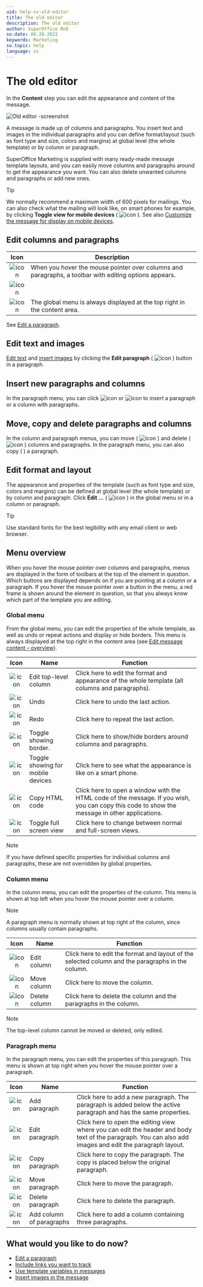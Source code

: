 ```yaml
---
uid: help-sv-old-editor
title: The old editor
description: The old editor
author: SuperOffice RnD
so.date: 06.29.2022
keywords: Marketing
so.topic: help
language: sv
---
```


# The old editor

In the **Content** step you can edit the appearance and content of the message.

![Old editor -screenshot][img1]

A message is made up of columns and paragraphs. You insert text and images in the individual paragraphs and you can define format/layout (such as font type and size, colors and margins) at global level (the whole template) or by column or paragraph.

SuperOffice Marketing is supplied with many ready-made message template layouts, and you can easily move columns and paragraphs around to get the appearance you want. You can also delete unwanted columns and paragraphs or add new ones.

> [!TIP]
> We normally recommend a maximum width of 600 pixels for mailings. You can also check what the mailing will look like, on smart phones for example, by clicking **Toggle view for mobile devices** ( ![icon][img5] ). See also [Customize the message for display on mobile devices][1].

## Edit columns and paragraphs

| Icon | Description |
|:-:|---|
| ![icon][img13] | When you hover the mouse pointer over columns and paragraphs, a toolbar with editing options appears. |
| ![icon][img4] | |
| ![icon][img15] | The global menu is always displayed at the top right in the content area.

See [Edit a paragraph][3].

## Edit text and images

[Edit text][3] and [insert images][4] by clicking the **Edit paragraph** ( ![icon][img12] ) button in a paragraph.

## Insert new paragraphs and columns

In the paragraph menu, you can click ![icon][img10] or ![icon][img11] to insert a paragraph or a column with paragraphs.

## Move, copy and delete paragraphs and columns

In the column and paragraph menus, you can move ( ![icon][img8] ) and delete ( ![icon][img9] ) columns and paragraphs. In the paragraph menu, you can also copy ( ) a paragraph.

## Edit format and layout

The appearance and properties of the template (such as font type and size, colors and margins) can be defined at global level (the whole template) or by column and paragraph. Click **Edit …** ( ![icon][img12] ) in the global menu or in a column or paragraph.

> [!TIP]
> Use standard fonts for the best legibility with any email client or web browser.

## Menu overview

When you hover the mouse pointer over columns and paragraphs, menus are displayed in the form of toolbars at the top of the element in question. Which buttons are displayed depends on if you are pointing at a column or a paragraph. If you hover the mouse pointer over a button in the menu, a red frame is shown around the element in question, so that you always know which part of the template you are editing.

### Global menu

From the global menu, you can edit the properties of the whole template, as well as undo or repeat actions and display or hide borders. This menu is always displayed at the top right in the content area (see [Edit message content – overview][1]).

| Icon | Name | Function |
|:-:|---|---|
| ![icon][img12] | Edit top-level column | Click here to edit the format and appearance of the whole template (all columns and paragraphs). |
| ![icon][img2] | Undo | Click here to undo the last action. |
| ![icon][img3] | Redo | Click here to repeat the last action. |
| ![icon][img4] | Toggle showing border. | Click here to show/hide borders around columns and paragraphs. |
| ![icon][img5] | Toggle showing for mobile devices | Click here to see what the appearance is like on a smart phone. |
| ![icon][img6] | Copy HTML code | Click here to open a window with the HTML code of the message. If you wish, you can copy this code to show the message in other applications. |
| ![icon][img7] | Toggle full screen view | Click here to change between normal and full-screen views. |

> [!NOTE]
> If you have defined specific properties for individual columns and paragraphs, these are not overridden by global properties.

### Column menu

In the column menu, you can edit the properties of the column. This menu is shown at top left when you hover the mouse pointer over a column.

> [!NOTE]
> A paragraph menu is normally shown at top right of the column, since columns usually contain paragraphs.

| Icon | Name | Function |
|:-:|---|---|
| ![icon][img12] | Edit column | Click here to edit the format and layout of the selected column and the paragraphs in the column. |
| ![icon][img8]  | Move column | Click here to move the column. |
| ![icon][img9] | Delete column | Click here to delete the column and the paragraphs in the column. |

> [!NOTE]
> The top-level column cannot be moved or deleted, only edited.

### Paragraph menu

In the paragraph menu, you can edit the properties of this paragraph. This menu is shown at top right when you hover the mouse pointer over a paragraph.

| Icon | Name | Function |
|:-:|---|---|
| ![icon][img10] | Add paragraph | Click here to add a new paragraph. The paragraph is added below the active paragraph and has the same properties. |
| ![icon][img12]  | Edit paragraph | Click here to open the editing view where you can edit the header and body text of the paragraph. You can also add images and edit the paragraph layout. |
| ![icon][img6] | Copy paragraph | Click here to copy the paragraph. The copy is placed below the original paragraph. |
| ![icon][img8] | Move paragraph | Click here to move the paragraph. |
| ![icon][img9] | Delete paragraph | Click here to delete the paragraph. |
| ![icon][img11] | Add column of paragraphs | Click here to add a column containing three paragraphs. |

## What would you like to do now?

* [Edit a paragraph][3]
* [Include links you want to track][5]
* [Use template variables in messages][2]
* [Insert images in the message][4]

<!-- Referenced links -->
[1]: customize-for-mobile.md
[2]: add-template-variable.md
[3]: edit-paragraph.md
[4]: insert-image.md
[5]: ../../../tracked-links/learn/add-tracked-link-to-msg.md

<!-- Referenced images -->
[img1]: media/template-edit-overview-old.png
[img2]: ../../../../../media/icons/marketing-and-forms/undo.jpg
[img3]: ../../../../../media/icons/marketing-and-forms/redo.jpg
[img4]: ../../../../../media/icons/marketing-and-forms/border.jpg
[img5]: ../../../../../media/icons/marketing-and-forms/mobile.png
[img6]: ../../../../../media/icons/marketing-and-forms/copy.jpg
[img7]: ../../../../../media/icons/marketing-and-forms/full-screen.jpg
[img8]: ../../../../../media/icons/marketing-and-forms/move.jpg
[img9]: ../../../../../../common/icons/salelost.png
[img10]: ../../../../../media/icons/marketing-and-forms/new-para.jpg
[img11]: ../../../../../media/icons/marketing-and-forms/add-column.jpg
[img12]: ../../../../../media/icons/marketing-and-forms/edit.png
[img13]: media/editor-menu-para.jpg
[img15]: media/editor-menu-global.jpg

